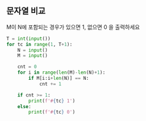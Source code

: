 ## 문자열 비교

M이 N에 포함되는 경우가 있으면 1, 없으면 0 을 출력하세요

```python
T = int(input())
for tc in range(1, T+1):
    N = input()
    M = input()

    cnt = 0
    for i in range(len(M)-len(N)+1):
        if M[i:i+len(N)] == N:
            cnt += 1

    if cnt >= 1:
        print(f'#{tc} 1')
    else:
        print(f'#{tc} 0')
```

